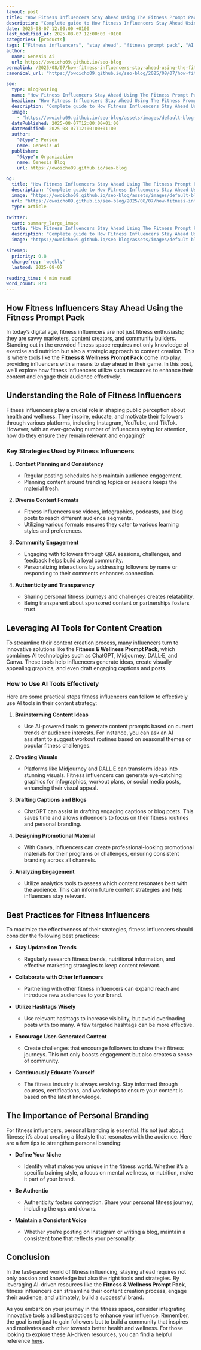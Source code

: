 ```yaml
---
layout: post
title: "How Fitness Influencers Stay Ahead Using The Fitness Prompt Pack"
description: "Complete guide to How Fitness Influencers Stay Ahead Using the Fitness Prompt Pack."
date: 2025-08-07 12:00:00 +0100
last_modified_at: 2025-08-07 12:00:00 +0100
categories: [products]
tags: ["Fitness influencers", "stay ahead", "fitness prompt pack", "AI system", "chatGPT", "Midjourney", "DALL\u00b7E", "Canva", "fitness and wellness", "plug and play"]
author: 
  name: Genesis Ai
  url: https://owoicho09.github.io/seo-blog
permalink: /2025/08/07/how-fitness-influencers-stay-ahead-using-the-fitness-prompt-pack/
canonical_url: "https://owoicho09.github.io/seo-blog/2025/08/07/how-fitness-influencers-stay-ahead-using-the-fitness-prompt-pack/"

seo:
  type: BlogPosting
  name: "How Fitness Influencers Stay Ahead Using The Fitness Prompt Pack"
  headline: "How Fitness Influencers Stay Ahead Using The Fitness Prompt Pack"
  description: "Complete guide to How Fitness Influencers Stay Ahead Using the Fitness Prompt Pack."
  image: 
    - "https://owoicho09.github.io/seo-blog/assets/images/default-blog-image.jpg"
  datePublished: 2025-08-07T12:00:00+01:00
  dateModified: 2025-08-07T12:00:00+01:00
  author:
    "@type": Person
    name: Genesis Ai
  publisher:
    "@type": Organization
    name: Genesis Blog
    url: https://owoicho09.github.io/seo-blog

og:
  title: "How Fitness Influencers Stay Ahead Using The Fitness Prompt Pack"
  description: "Complete guide to How Fitness Influencers Stay Ahead Using the Fitness Prompt Pack."
  image: "https://owoicho09.github.io/seo-blog/assets/images/default-blog-image.jpg"
  url: "https://owoicho09.github.io/seo-blog/2025/08/07/how-fitness-influencers-stay-ahead-using-the-fitness-prompt-pack/"
  type: article

twitter:
  card: summary_large_image
  title: "How Fitness Influencers Stay Ahead Using The Fitness Prompt Pack"
  description: "Complete guide to How Fitness Influencers Stay Ahead Using the Fitness Prompt Pack."
  image: "https://owoicho09.github.io/seo-blog/assets/images/default-blog-image.jpg"

sitemap:
  priority: 0.8
  changefreq: 'weekly'
  lastmod: 2025-08-07

reading_time: 4 min read
word_count: 873
---
```


## How Fitness Influencers Stay Ahead Using the Fitness Prompt Pack

In today’s digital age, fitness influencers are not just fitness enthusiasts; they are savvy marketers, content creators, and community builders. Standing out in the crowded fitness space requires not only knowledge of exercise and nutrition but also a strategic approach to content creation. This is where tools like the **Fitness & Wellness Prompt Pack** come into play, providing influencers with a means to stay ahead in their game. In this post, we’ll explore how fitness influencers utilize such resources to enhance their content and engage their audience effectively.

## Understanding the Role of Fitness Influencers

Fitness influencers play a crucial role in shaping public perception about health and wellness. They inspire, educate, and motivate their followers through various platforms, including Instagram, YouTube, and TikTok. However, with an ever-growing number of influencers vying for attention, how do they ensure they remain relevant and engaging?

### Key Strategies Used by Fitness Influencers

1. **Content Planning and Consistency**
   - Regular posting schedules help maintain audience engagement.
   - Planning content around trending topics or seasons keeps the material fresh.

2. **Diverse Content Formats**
   - Fitness influencers use videos, infographics, podcasts, and blog posts to reach different audience segments.
   - Utilizing various formats ensures they cater to various learning styles and preferences.

3. **Community Engagement**
   - Engaging with followers through Q&A sessions, challenges, and feedback helps build a loyal community.
   - Personalizing interactions by addressing followers by name or responding to their comments enhances connection.

4. **Authenticity and Transparency**
   - Sharing personal fitness journeys and challenges creates relatability.
   - Being transparent about sponsored content or partnerships fosters trust.

## Leveraging AI Tools for Content Creation

To streamline their content creation process, many influencers turn to innovative solutions like the **Fitness & Wellness Prompt Pack**, which combines AI technologies such as ChatGPT, Midjourney, DALL·E, and Canva. These tools help influencers generate ideas, create visually appealing graphics, and even draft engaging captions and posts.

### How to Use AI Tools Effectively

Here are some practical steps fitness influencers can follow to effectively use AI tools in their content strategy:

1. **Brainstorming Content Ideas**
   - Use AI-powered tools to generate content prompts based on current trends or audience interests. For instance, you can ask an AI assistant to suggest workout routines based on seasonal themes or popular fitness challenges.

2. **Creating Visuals**
   - Platforms like Midjourney and DALL·E can transform ideas into stunning visuals. Fitness influencers can generate eye-catching graphics for infographics, workout plans, or social media posts, enhancing their visual appeal.

3. **Drafting Captions and Blogs**
   - ChatGPT can assist in drafting engaging captions or blog posts. This saves time and allows influencers to focus on their fitness routines and personal branding.

4. **Designing Promotional Material**
   - With Canva, influencers can create professional-looking promotional materials for their programs or challenges, ensuring consistent branding across all channels.

5. **Analyzing Engagement**
   - Utilize analytics tools to assess which content resonates best with the audience. This can inform future content strategies and help influencers stay relevant.

## Best Practices for Fitness Influencers

To maximize the effectiveness of their strategies, fitness influencers should consider the following best practices:

- **Stay Updated on Trends**
  - Regularly research fitness trends, nutritional information, and effective marketing strategies to keep content relevant.

- **Collaborate with Other Influencers**
  - Partnering with other fitness influencers can expand reach and introduce new audiences to your brand.

- **Utilize Hashtags Wisely**
  - Use relevant hashtags to increase visibility, but avoid overloading posts with too many. A few targeted hashtags can be more effective.

- **Encourage User-Generated Content**
  - Create challenges that encourage followers to share their fitness journeys. This not only boosts engagement but also creates a sense of community.

- **Continuously Educate Yourself**
  - The fitness industry is always evolving. Stay informed through courses, certifications, and workshops to ensure your content is based on the latest knowledge.

## The Importance of Personal Branding

For fitness influencers, personal branding is essential. It’s not just about fitness; it’s about creating a lifestyle that resonates with the audience. Here are a few tips to strengthen personal branding:

- **Define Your Niche**
  - Identify what makes you unique in the fitness world. Whether it’s a specific training style, a focus on mental wellness, or nutrition, make it part of your brand.

- **Be Authentic**
  - Authenticity fosters connection. Share your personal fitness journey, including the ups and downs.

- **Maintain a Consistent Voice**
  - Whether you’re posting on Instagram or writing a blog, maintain a consistent tone that reflects your personality.

## Conclusion

In the fast-paced world of fitness influencing, staying ahead requires not only passion and knowledge but also the right tools and strategies. By leveraging AI-driven resources like the **Fitness & Wellness Prompt Pack**, fitness influencers can streamline their content creation process, engage their audience, and ultimately, build a successful brand. 

As you embark on your journey in the fitness space, consider integrating innovative tools and best practices to enhance your influence. Remember, the goal is not just to gain followers but to build a community that inspires and motivates each other towards better health and wellness. For those looking to explore these AI-driven resources, you can find a helpful reference [here](https://michaelogaje.gumroad.com/l/hehkde).